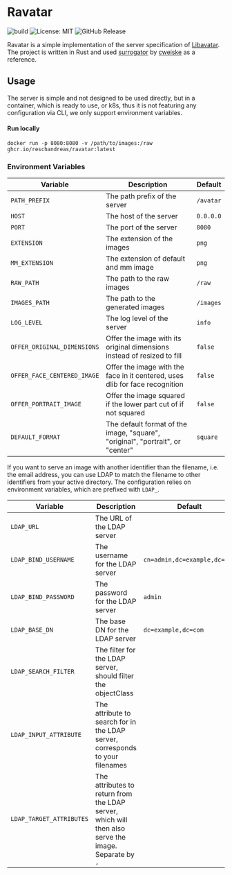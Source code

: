 # Ravatar

![build](https://github.com/reschandreas/ravatar/actions/workflows/build-and-push.yaml/badge.svg)
![License: MIT](https://img.shields.io/badge/License-MIT-yellow.svg)
![GitHub Release](https://img.shields.io/github/v/release/reschandreas/ravatar)

Ravatar is a simple implementation of the server specification of [Libavatar](https://wiki.libravatar.org/api/). The
project is written in Rust and used [surrogator](https://github.com/cweiske/surrogator) by [cweiske](https://github.com/cweiske) as a reference.

## Usage

The server is simple and not designed to be used directly, but in a container, which is ready to use, or
k8s, thus it is not featuring any configuration via CLI, we only support environment variables.

#### Run locally

```shell
docker run -p 8080:8080 -v /path/to/images:/raw ghcr.io/reschandreas/ravatar:latest
```

### Environment Variables

| Variable                    | Description                                                                    | Default   |
|-----------------------------|--------------------------------------------------------------------------------|-----------|
| `PATH_PREFIX`               | The path prefix of the server                                                  | `/avatar` |
| `HOST`                      | The host of the server                                                         | `0.0.0.0` |
| `PORT`                      | The port of the server                                                         | `8080`    |
| `EXTENSION`                 | The extension of the images                                                    | `png`     |
| `MM_EXTENSION`              | The extension of default and mm image                                          | `png`     | 
| `RAW_PATH`                  | The path to the raw images                                                     | `/raw`    |
| `IMAGES_PATH`               | The path to the generated images                                               | `/images` |
| `LOG_LEVEL`                 | The log level of the server                                                    | `info`    |
| `OFFER_ORIGINAL_DIMENSIONS` | Offer the image with its original dimensions instead of resized to fill        | `false`   |
| `OFFER_FACE_CENTERED_IMAGE` | Offer the image with the face in it centered, uses dlib for face recognition   | `false`   |
| `OFFER_PORTRAIT_IMAGE`      | Offer the image squared if the lower part cut of if not squared                | `false`   |
 | `DEFAULT_FORMAT`            | The default format of the image, "square", "original", "portrait", or "center" | `square`  | 

If you want to serve an image with another identifier than the filename, i.e. the email address, you can use
LDAP to match the filename to other identifiers from your active directory. The configuration relies
on environment variables, which are prefixed with `LDAP_`.

| Variable                 | Description                                                                                          | Default                      | Example                       |
|--------------------------|------------------------------------------------------------------------------------------------------|------------------------------|-------------------------------|
| `LDAP_URL`               | The URL of the LDAP server                                                                           |                              | `ldap://localhost:389`        |
| `LDAP_BIND_USERNAME`     | The username for the LDAP server                                                                     | `cn=admin,dc=example,dc=com` |
| `LDAP_BIND_PASSWORD`     | The password for the LDAP server                                                                     | `admin`                      |
| `LDAP_BASE_DN`           | The base DN for the LDAP server                                                                      | `dc=example,dc=com`          |
| `LDAP_SEARCH_FILTER`     | The filter for the LDAP server, should filter the objectClass                                        |                              | `(objectClass=inetOrgPerson)` |
| `LDAP_INPUT_ATTRIBUTE`   | The attribute to search for in the LDAP server, corresponds to your filenames                        |                              | `sn`                          |
| `LDAP_TARGET_ATTRIBUTES` | The attributes to return from the LDAP server, which will then also serve the image. Separate by `,` |                              | `mail,username`               |
